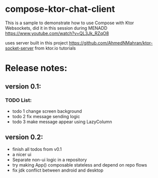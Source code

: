 # compose-ktor-chat-client
This is a sample to demonstrate how to use Compose with Ktor Websockets, did it in this session during MENADD https://www.youtube.com/watch?v=QL3Jk_RZqO8

uses server built in this project https://github.com/AhmedNMahran/ktor-socket-server from ktor.io tutorials

# Release notes:
## version 0.1:
### TODO List:
- todo 1 change screen background
- todo 2 fix message sending logic
- todo 3 make message appear using LazyColumn


## version 0.2:
- finish all todos from v0.1
- a nicer ui
- Separate non-ui logic in a repository
- try making App() composable stateless and depend on repo flows
- fix jdk conflict between android and desktop

